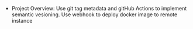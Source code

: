 - Project Overview: Use git tag metadata and gitHub Actions to implement semantic vesioning. Use webhook to deploy docker image to remote instance

